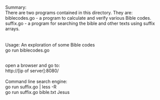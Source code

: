 Summary:<br>
There are two programs contained in this directory.  They are:<br>
biblecodes.go - a program to calculate and verify various Bible codes.<br>
suffix.go  - a program for searching the bible and other texts using suffix arrays.<br>
<br>
<br>
Usage: An exploration of some Bible codes<br>
go run biblecodes.go<br> <br>

open a browser and go to:<br>
http://[ip of server]:8080/<br>
<br>
Command line search engine:<br>
	go run suffix.go <textfile to search> <searchterm>  | less -R<br>
	go run suffix.go bible.txt Jesus<br>
<br>
<br>
<br>
